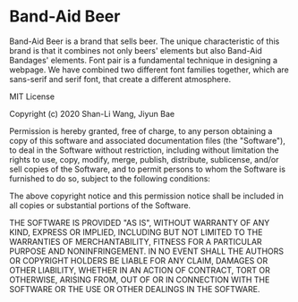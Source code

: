 # Band-Aid Beer
Band-Aid Beer is a brand that sells beer. The unique characteristic of this brand is that it combines not only beers' elements but also Band-Aid Bandages' elements. Font pair is a fundamental technique in designing a webpage. We have combined two different font families together, which are sans-serif and serif font, that create a different atmosphere.

MIT License

Copyright (c) 2020 Shan-Li Wang, Jiyun Bae

Permission is hereby granted, free of charge, to any person obtaining a copy
of this software and associated documentation files (the "Software"), to deal
in the Software without restriction, including without limitation the rights
to use, copy, modify, merge, publish, distribute, sublicense, and/or sell
copies of the Software, and to permit persons to whom the Software is
furnished to do so, subject to the following conditions:

The above copyright notice and this permission notice shall be included in all
copies or substantial portions of the Software.

THE SOFTWARE IS PROVIDED "AS IS", WITHOUT WARRANTY OF ANY KIND, EXPRESS OR
IMPLIED, INCLUDING BUT NOT LIMITED TO THE WARRANTIES OF MERCHANTABILITY,
FITNESS FOR A PARTICULAR PURPOSE AND NONINFRINGEMENT. IN NO EVENT SHALL THE
AUTHORS OR COPYRIGHT HOLDERS BE LIABLE FOR ANY CLAIM, DAMAGES OR OTHER
LIABILITY, WHETHER IN AN ACTION OF CONTRACT, TORT OR OTHERWISE, ARISING FROM,
OUT OF OR IN CONNECTION WITH THE SOFTWARE OR THE USE OR OTHER DEALINGS IN THE
SOFTWARE.